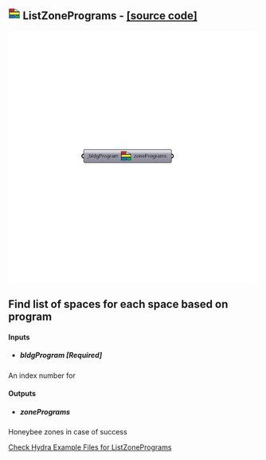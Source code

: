 ## ![](../../images/icons/ListZonePrograms.png) ListZonePrograms - [[source code]](https://github.com/ladybug-tools/honeybee-legacy/tree/master/src/Honeybee_ListZonePrograms.py)

![](../../images/components/ListZonePrograms.png)

Find list of spaces for each space based on program
 -
 

#### Inputs
* ##### bldgProgram [Required]
An index number for 

#### Outputs
* ##### zonePrograms
Honeybee zones in case of success


[Check Hydra Example Files for ListZonePrograms](https://hydrashare.github.io/hydra/index.html?keywords=Honeybee_ListZonePrograms)